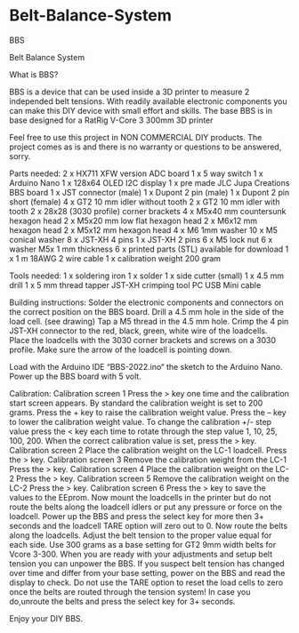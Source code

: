 # Belt-Balance-System
BBS

Belt Balance System

What is BBS?

BBS is a device that can be used inside a 3D printer to measure 2 independed belt tensions.
With readily available electronic components you can make this DIY device with small effort and skills.
The base BBS is in base designed for a RatRig V-Core 3 300mm 3D printer

Feel free to use this project in NON COMMERCIAL DIY products. The project comes as is and there is no warranty or questions to be answered, sorry.

Parts needed:
2 x HX711 XFW version ADC board
1 x 5 way switch
1 x Arduino Nano
1 x 128x64 OLED I2C display
1 x pre made JLC Jupa Creations BBS board
1 x JST connector (male)
1 x Dupont 2 pin (male)
1 x Dupont 2 pin short (female)
4 x GT2 10 mm idler without tooth
2 x GT2 10 mm idler with tooth
2 x 28x28 (3030 profile) corner brackets
4 x M5x40 mm countersunk hexagon head
2 x  M5x20 mm low flat hexagon head
2 x M6x12 mm hexagon head
2 x M5x12 mm hexagon head
4 x M6 1mm washer
10 x M5 conical washer
8 x JST-XH 4 pins
1 x JST-XH 2 pins
6 x M5 lock nut
6 x washer M5x 1 mm thickness
6 x printed parts (STL) available for download
1 x 1 m 18AWG 2 wire cable
1 x calibration weight 200 gram

Tools needed:
1 x soldering iron
1 x solder
1 x side cutter (small)
1 x 4.5 mm drill
1 x 5 mm thread tapper
JST-XH crimping tool
PC
USB Mini cable

Building instructions:
Solder the electronic components and connectors on the correct position on the BBS board.
Drill a 4.5 mm hole in the side of the load cell. (see drawing)
Tap a M5 thread in the 4.5 mm hole.
Crimp the 4 pin JST-XH connector to the red, black, green, white wire of the loadcells.
Place the loadcells with the 3030 corner brackets and screws on a 3030 profile.
Make sure the arrow of the loadcell is pointing down.

Load with the Arduino IDE “BBS-2022.ino“ the sketch to the Arduino Nano.
Power up the BBS board with 5 volt.

Calibration:
Calibration screen 1
Press the > key one time and the calibration start screen appears.
By standard the calibration weight is set to 200 grams.
Press the + key to raise the calibration weight value.
Press the – key to lower the calibration weight value.
To change the calibration +/- step value press the < key each time to rotate through the step value 1, 10, 25, 100, 200.
When the correct calibration value is set, press the > key.
Calibration screen 2
Place the calibration weight on the LC-1 loadcell.
Press the > key.
Calibration screen 3
Remove the calibration weight from the LC-1
Press the > key.
Calibration screen 4
Place the calibration weight on the LC-2
Press the > key.
Calibration screen 5
Remove the calibration weight on the LC-2
Press the > key.
Calibration screen 6
Press the > key to save the values to the EEprom.
Now mount the loadcells in the printer but do not route the belts along the loadcell idlers or put any pressure or force on the loadcell.
Power up the BBS and press the select key for more then 3+ seconds and the loadcell TARE option will zero out to 0.
Now route the belts along the loadcells.
Adjust the belt tension to the proper value equal for each side. Use 300 grams as a base setting for GT2 9mm width belts for Vcore 3-300. 
When you are ready with your adjustments and setup belt tension you can unpower the BBS.
If you suspect belt tension has changed over time and differ from your base setting, power on the BBS and read the display to check.
Do not use the TARE option to reset the load cells to zero once the belts are routed through the tension system! In case you do,unroute the belts and press the select key for 3+ seconds.

Enjoy your DIY BBS.



 
